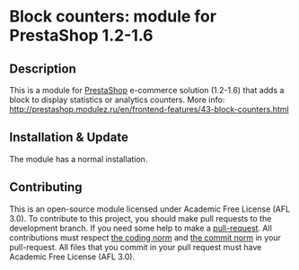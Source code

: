 Block counters: module for PrestaShop 1.2-1.6
=============================================

Description
------------
This is a module for [PrestaShop][4] e-commerce solution (1.2-1.6) that adds a block to display statistics or analytics counters.
More info: http://prestashop.modulez.ru/en/frontend-features/43-block-counters.html

Installation & Update
------------
The module has a normal installation.

Contributing
------------
This is an open-source module licensed under Academic Free License (AFL 3.0).
To contribute to this project, you should make pull requests to the development branch.
If you need some help to make a [pull-request][1].
All contributions must respect [the coding norm][2] and [the commit norm][3] in your pull-request.
All files that you commit in your pull request must have Academic Free License (AFL 3.0).

[1]: https://help.github.com/articles/using-pull-requests/
[2]: http://doc.prestashop.com/display/PS15/Coding+Standards
[3]: http://doc.prestashop.com/display/PS15/How+to+write+a+commit+message
[4]: http://prestashop.com/
